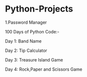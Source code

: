 # Python-Projects

1.Password Manager

100 Days of Python Code:-

Day 1: Band Name

Day 2: Tip Calculator

Day 3: Treasure Island Game

Day 4: Rock,Paper and Scissors Game
